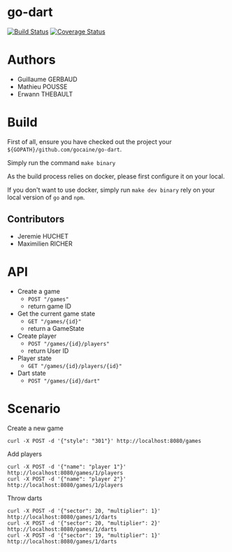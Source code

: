 # go-dart

[![Build Status](https://travis-ci.org/gocaine/go-dart.svg?branch=master)](https://travis-ci.org/gocaine/go-dart)
[![Coverage Status](https://coveralls.io/repos/github/gocaine/go-dart/badge.svg?branch=master)](https://coveralls.io/github/gocaine/go-dart?branch=master)

# Authors

- Guillaume GERBAUD
- Mathieu POUSSE
- Erwann THEBAULT

# Build

First of all, ensure you have checked out the project your `${GOPATH}/github.com/gocaine/go-dart`.

Simply run the command `make binary`

As the build process relies on docker, please first configure it on your local.

If you don't want to use docker, simply run `make dev binary` rely on your local version of `go` and `npm`.

## Contributors

- Jeremie HUCHET
- Maximilien RICHER

# API

- Create a game
  + `POST "/games"`
  + return game ID
- Get the current game state
  + `GET "/games/{id}"`
  + return a GameState
- Create player
  + `POST "/games/{id}/players"`
  + return User ID
- Player state
  + `GET "/games/{id}/players/{id}"`
- Dart state
  + `POST "/games/{id}/dart"`

# Scenario

Create a new game

    curl -X POST -d '{"style": "301"}' http://localhost:8080/games

Add players

    curl -X POST -d '{"name": "player 1"}' http://localhost:8080/games/1/players
    curl -X POST -d '{"name": "player 2"}' http://localhost:8080/games/1/players

Throw darts

    curl -X POST -d '{"sector": 20, "multiplier": 1}' http://localhost:8080/games/1/darts
    curl -X POST -d '{"sector": 20, "multiplier": 2}' http://localhost:8080/games/1/darts
    curl -X POST -d '{"sector": 19, "multiplier": 1}' http://localhost:8080/games/1/darts

